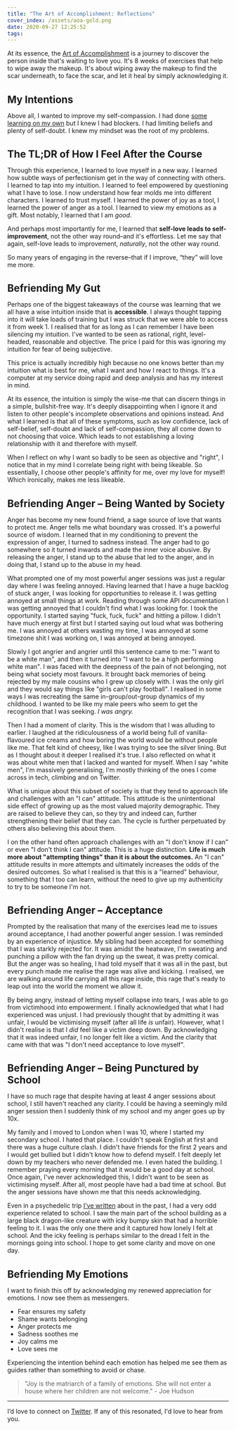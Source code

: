 ```yaml
---
title: "The Art of Accomplishment: Reflections"
cover_index: /assets/aoa-gold.png
date: 2020-09-27 12:25:52
tags:
---
```


At its essence, the [Art of Accomplishment](https://learn.fortelabs.co/p/the-art-of-accomplishment-application) is a journey to discover the person inside that's waiting to love you. It's 8 weeks of exercises that help to wipe away the makeup. It's about wiping away the makeup to find the scar underneath, to face the scar, and let it heal by simply acknowledging it.

<h1 style="font-size: 1.6em;">My Intentions</h1>

Above all, I wanted to improve my self-compassion. I had done [some learning on my own](/self-compassion) but I knew I had blockers. I had limiting beliefs and plenty of self-doubt. I knew my mindset was the root of my problems.


<h1 style="font-size: 1.6em;">The TL;DR of How I Feel After the Course</h1>

Through this experience, I learned to love myself in a new way. I learned how subtle ways of perfectionism get in the way of connecting with others. I learned to tap into my intuition. I learned to feel empowered by questioning what I have to lose. I now understand how fear molds me into different characters. I learned to trust myself. I learned the power of joy as a tool, I learned the power of anger as a tool. I learned to view my emotions as a gift. Most notably, I learned that I am _good_.

And perhaps most importantly for me, I learned that **self-love leads to self-improvement**, not the other way round–and it's effortless. Let me say that again, self-love leads to improvement, _naturally_, not the other way round.

So many years of engaging in the reverse–that if I improve, “they” will love me more. 


<h1 style="font-size: 1.6em;">Befriending My Gut</h1>

Perhaps one of the biggest takeaways of the course was learning that we all have a wise intuition inside that is **accessible**. I always thought tapping into it will take loads of training but I was struck that we were able to access it from week 1. I realised that for as long as I can remember I have been silencing my intuition. I've wanted to be seen as rational, right, level-headed, reasonable and objective. The price I paid for this was ignoring my intuition for fear of being subjective.

This price is actually incredibly high because no one knows better than my intuition what is best for me, what I want and how I react to things. It's a computer at my service doing rapid and deep analysis and has my interest in mind.

At its essence, the intuition is simply the wise-me that can discern things in a simple, bullshit-free way. It's deeply disappointing when I ignore it and listen to other people's incomplete observations and opinions instead. And what I learned is that all of these symptoms, such as low confidence, lack of self-belief, self-doubt and lack of self-compassion, they all come down to not choosing that voice. Which leads to not establishing a loving relationship with it and therefore with myself. 

When I reflect on why I want so badly to be seen as objective and "right", I notice that in my mind I correlate being right with being likeable. So essentially, I choose other people's affinity for me, over my love for myself! Which ironically, makes me less likeable.


<h1 style="font-size: 1.6em;">Befriending Anger – Being Wanted by Society</h1>

Anger has become my new found friend, a sage source of love that wants to protect me. Anger tells me what boundary was crossed. It's a powerful source of wisdom. I learned that in my conditioning to prevent the expression of anger, I turned to sadness instead. The anger had to go somewhere so it turned inwards and made the inner voice abusive. By releasing the anger, I stand up to the abuse that led to the anger, and in doing that, I stand up to the abuse in my head.

What prompted one of my most powerful anger sessions was just a regular day where I was feeling annoyed. Having learned that I have a huge backlog of stuck anger, I was looking for opportunities to release it. I was getting annoyed at small things at work. Reading through some API documentation I was getting annoyed that I couldn't find what I was looking for. I took the opportunity. I started saying "fuck, fuck, fuck" and hitting a pillow. I didn't have much energy at first but I started saying out loud what was bothering me. I was annoyed at others wasting my time, I was annoyed at some timezone shit I was working on, I was annoyed at being annoyed. 

Slowly I got angrier and angrier until this sentence came to me: "I want to be a white man", and then it turned into "I want to be a high performing white man". I was faced with the deepness of the pain of not belonging, not being what society most favours. It brought back memories of being rejected by my male cousins who I grew up closely with. I was the only girl and they would say things like "girls can't play football". I realised in some ways I was recreating the same in-group/out-group dynamics of my childhood. I wanted to be like my male peers who seem to get the recognition that I was seeking. _I was angry._

Then I had a moment of clarity. This is the wisdom that I was alluding to earlier. I laughed at the ridiculousness of a world being full of vanilla-flavoured ice creams and how boring the world would be without people like me. That felt kind of cheesy, like I was trying to see the silver lining. But as I thought about it deeper I realised it's true. I also reflected on what it was about white men that I lacked and wanted for myself. When I say "white men", I'm massively generalising, I'm mostly thinking of the ones I come across in tech, climbing and on Twitter.

What is unique about this subset of society is that they tend to approach life and challenges with an "I can" attitude. This attitude is the unintentional side effect of growing up as the most valued majority demographic. They are raised to believe they can, so they try and indeed can, further strengthening their belief that they can. The cycle is further perpetuated by others also believing this about them. 

I on the other hand often approach challenges with an "I don't know if I can" or even "I don't think I can" attitude. This is a huge distinction. **Life is much more about "attempting things" than it is about the outcomes.** An "I can" attitude results in more attempts and ultimately increases the odds of the desired outcomes. So what I realised is that this is a "learned" behaviour, something that I too can learn, without the need to give up my authenticity to try to be someone I'm not.

<h1 style="font-size: 1.6em;">Befriending Anger – Acceptance</h1>

Prompted by the realisation that many of the exercises lead me to issues around acceptance, I had another powerful anger session. I was reminded by an experience of injustice. My sibling had been accepted for something that I was starkly rejected for. It was amidst the heatwave, I'm sweating and punching a pillow with the fan drying up the sweat, it was pretty comical. But the anger was so healing, I had told myself that it was all in the past, but every punch made me realise the rage was alive and kicking. I realised, we are walking around life carrying all this rage inside, this rage that's ready to leap out into the world the moment we allow it. 

By being angry, instead of letting myself collapse into tears, I was able to go from victimhood into empowerment. I finally acknowledged that what I had experienced was unjust. I had previously thought that by admitting it was unfair, I would be victimising myself (after all life *is* unfair). However, what I didn't realise is that I _did_ feel like a victim deep down. By acknowledging that it was indeed unfair, I no longer felt like a victim. And the clarity that came with that was "I don't need acceptance to love myself".


<h1 style="font-size: 1.6em;">Befriending Anger – Being Punctured by School</h1>

I have so much rage that despite having at least 4 anger sessions about school, I still haven't reached any clarity. I could be having a seemingly mild anger session then I suddenly think of my school and my anger goes up by 10x.

My family and I moved to London when I was 10, where I started my secondary school. I hated that place. I couldn't speak English at first and there was a huge culture clash. I didn't have friends for the first 2 years and I would get bullied but I didn't know how to defend myself. I felt deeply let down by my teachers who never defended me. I even hated the building. I remember praying every morning that it would be a good day at school. Once again, I've never acknowledged this, I didn't want to be seen as victimising myself. After all, most people have had a bad time at school. But the anger sessions have shown me that this needs acknowledging. 

Even in a psychedelic trip [I've written](/self-compassion) about in the past, I had a very odd experience related to school. I saw the main part of the school building as a large black dragon-like creature with icky bumpy skin that had a horrible feeling to it. I was the only one there and it captured how lonely I felt at school. And the icky feeling is perhaps similar to the dread I felt in the mornings going into school. I hope to get some clarity and move on one day.



<h1 style="font-size: 1.6em;">Befriending My Emotions</h1>

I want to finish this off by acknowledging my renewed appreciation for emotions. I now see them as messengers.

- Fear ensures my safety
- Shame wants belonging
- Anger protects me
- Sadness soothes me
- Joy calms me
- Love sees me

Experiencing the intention behind each emotion has helped me see them as guides rather than something to avoid or chase.

> "Joy is the matriarch of a family of emotions. She will not enter a house where her children are not welcome." - Joe Hudson

---
I’d love to connect on [Twitter](https://twitter.com/neats29). If any of this resonated, I'd love to hear from you.